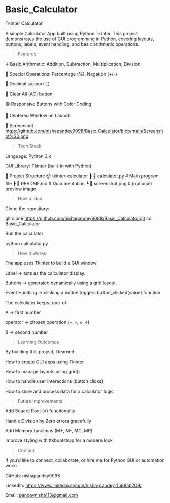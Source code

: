 # Basic_Calculator

Tkinter Calculator

A simple Calculator App built using Python Tkinter.
This project demonstrates the use of GUI programming in Python, covering layouts, buttons, labels, event handling, and basic arithmetic operations.

> Features

➕ Basic Arithmetic: Addition, Subtraction, Multiplication, Division

🔄 Special Operations: Percentage (%), Negation (+/-)

🧮 Decimal support (.)

🧹 Clear All (AC) button

🟢 Responsive Buttons with Color Coding

📐 Centered Window on Launch

📸 Screenshot
https://github.com/nishapandey9098/Basic_Calculator/blob/main/Screenshot%20.png

> Tech Stack

Language: Python 3.x

GUI Library: Tkinter (built-in with Python)

📂 Project Structure
📦 tkinter-calculator
 ┣ 📜 calculator.py      # Main program file
 ┣ 📜 README.md          # Documentation
 ┗ 📜 screenshot.png     # (optional) preview image

> How to Run

Clone the repository:

git clone https://github.com/nishapandey9098/Basic_Calculator.git
cd Basic_Calculator


Run the calculator:

python calculator.py

> How It Works

The app uses Tkinter to build a GUI window.

Label → acts as the calculator display.

Buttons → generated dynamically using a grid layout.

Event Handling → clicking a button triggers button_clicked(value) function.

The calculator keeps track of:

A → first number

operator → chosen operation (+, -, ×, ÷)

B → second number

> Learning Outcomes

By building this project, I learned:

How to create GUI apps using Tkinter

How to manage layouts using grid()

How to handle user interactions (button clicks)

How to store and process data for a calculator logic

> Future Improvements

Add Square Root (√) functionality

Handle Division by Zero errors gracefully

Add Memory functions (M+, M-, MC, MR)

Improve styling with ttkbootstrap for a modern look

> Contact

If you’d like to connect, collaborate, or hire me for Python GUI or automation work:

GitHub: nishapandey9098

LinkedIn: https://www.linkedin.com/in/nisha-pandey-1598ab209/

Email: pandeynisha113@gmail.com
